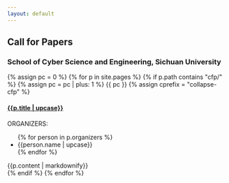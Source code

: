 ```yaml
---
layout: default
---
```

<section id="content" class="bg-dark">
  <div class="cfp-heading">
    <h1 class="section-heading text-center text-white">Call for Papers</h1>
    <h3 class="section-subheading text-center text-white">School of Cyber Science and Engineering, Sichuan University</h3>
  </div>
  <div class="cfp-list">
  {% assign pc = 0 %}
  {% for p in site.pages %}
    {% if p.path contains "cfp/" %}
    {% assign pc = pc | plus: 1 %}
    {{ pc }}
    {% assign cprefix = "collapse-cfp" %}
    <div class="container">
      <div class="cfp-item text-white">
        <h4><a data-bs-toggle="collapse" href="#{{cprefix}}{{pc}}" class="link-light" role="button" aria-expanded="false" aria-controls="{{cprefix}}{{pc}}">{{p.title | upcase}}</a></h4>
        <div class="meta-item text-white">
          <label>ORGANIZERS:</label>
          <ul>
          {% for person in p.organizers %}
            <li>{{person.name | upcase}}</li>
          {% endfor %}
          </ul>
        </div>
        <div id="{{cprefix}}{{pc}}" class="collapse">
          <div class="cfp-content bg-secondary">
          {{p.content | markdownify}}
          </div>
        </div>
      </div>
    </div>
    {% endif %}
  {% endfor %}
  </div>
</section>
